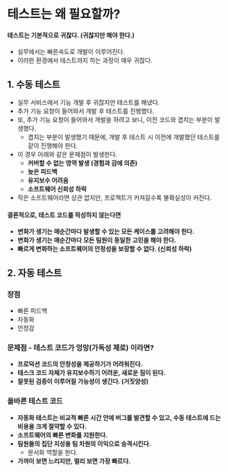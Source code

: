# 테스트는 왜 필요할까?

#### 테스트는 기본적으로 귀찮다. (귀찮지만 해야 한다.)

* 실무에서는 빠른속도로 개발이 이루어진다.&#x20;
* 이러한 환경에서 테스트까지 하는 과정이 매우 귀찮다.&#x20;

## 1. 수동 테스트

* 실무 서비스에서 기능 개발 후 귀찮지만 테스트를 해냈다.&#x20;
* 추가 기능 요청이 들어와서 개발 후 테스트를 진행했다.&#x20;
* 또, 추가 기능 요청이 들어와서 개발을 하려고 보니, 이전 코드와 겹치는 부분이 발생했다.&#x20;
  * 겹치는 부분이 발생했기 때문에, 개발 후 테스트 시 이전에 개발했던 테스트를 같이 진행해야 한다.&#x20;
* 이 경우 아래와 같은 문제점이 발생한다.
  * **커버할 수 없는 영역 발생 (경험과 감에 의존)**
  * **늦은 피드백**&#x20;
  * **유지보수 어려움**
  * **소프트웨어 신뢰성 하락**
* 작은 소프트웨어라면 상관 없지만, 프로젝트가 커져갈수록 불확실성이 커진다.&#x20;

#### 결론적으로, 테스트  코드를 작성하지 않는다면

* **변화가 생기는 매순간마다 발생할 수 있는 모든 케이스를 고려해야 한다.**
* **변화가 생기는 매순간마다 모든 팀원이 동일한 고민을 해야 한다.**
* **빠르게 변화하는 소프트웨어의 안정성을 보장할 수 없다. (신뢰성 하락)**

## 2. 자동 테스트&#x20;

### 장점&#x20;

* 빠른 피드백
* 자동화
* 안정감

### 문제점 - 테스트 코드가 엉망(가독성 제로) 이라면?

* **프로덕션 코드의 안정성을 제공하기가 어려워진다.**&#x20;
* **테스크 코드 자체가 유지보수하기 어려운, 새로운 짐이 된다.**&#x20;
* **잘못된 검증이 이루어질 가능성이 생긴다. (거짓양성)**

### 올바른 테스트 코드&#x20;

* **자동화 테스트는 비교적 빠른 시간 안에 버그를 발견할 수 있고, 수동 테스트에 드는 비용을 크게 절약할 수 있다.**
* **소프트웨어의 빠른 변화를 지원한다.**&#x20;
* **팀원들의 집단 지성을 팀 차원의 이익으로 승격시킨다.**&#x20;
  * 문서화 역할을 한다.&#x20;
* **가까이 보면 느리지만, 멀리 보면 가장 빠르다.**&#x20;
